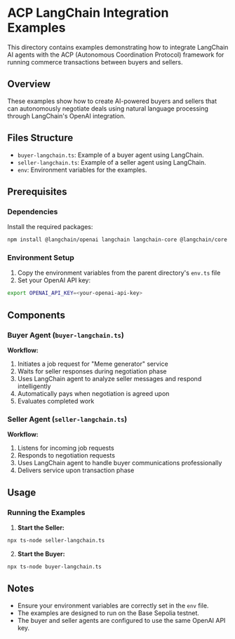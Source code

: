 # ACP LangChain Integration Examples

This directory contains examples demonstrating how to integrate LangChain AI agents with the ACP (Autonomous Coordination Protocol) framework for running commerce transactions between buyers and sellers.

## Overview

These examples show how to create AI-powered buyers and sellers that can autonomously negotiate deals using natural language processing through LangChain's OpenAI integration.

## Files Structure

- `buyer-langchain.ts`: Example of a buyer agent using LangChain.
- `seller-langchain.ts`: Example of a seller agent using LangChain.
- `env`: Environment variables for the examples.

## Prerequisites

### Dependencies
Install the required packages:
```bash
npm install @langchain/openai langchain langchain-core @langchain/core @langchain/core/prompts @langchain/core/tools
```

### Environment Setup
1. Copy the environment variables from the parent directory's `env.ts` file
2. Set your OpenAI API key:
```bash
export OPENAI_API_KEY=<your-openai-api-key>
```

## Components

### Buyer Agent (`buyer-langchain.ts`)

**Workflow:**
1. Initiates a job request for "Meme generator" service
2. Waits for seller responses during negotiation phase
3. Uses LangChain agent to analyze seller messages and respond intelligently
4. Automatically pays when negotiation is agreed upon
5. Evaluates completed work

### Seller Agent (`seller-langchain.ts`)

**Workflow:**
1. Listens for incoming job requests
2. Responds to negotiation requests
3. Uses LangChain agent to handle buyer communications professionally
4. Delivers service upon transaction phase

## Usage

### Running the Examples

1. **Start the Seller:**
```bash
npx ts-node seller-langchain.ts
```

2. **Start the Buyer:**
```bash
npx ts-node buyer-langchain.ts
```

## Notes
- Ensure your environment variables are correctly set in the `env` file.
- The examples are designed to run on the Base Sepolia testnet.
- The buyer and seller agents are configured to use the same OpenAI API key.